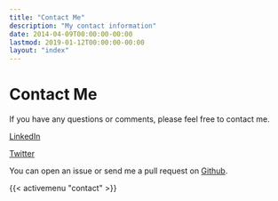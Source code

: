 ```yaml
---
title: "Contact Me"
description: "My contact information"
date: 2014-04-09T00:00:00-00:00
lastmod: 2019-01-12T00:00:00-00:00
layout: "index"
---
```


# Contact Me

If you have any questions or comments, please feel free to contact me.

[LinkedIn](https://www.linkedin.com/in/stewshack)
        
[Twitter](https://twitter.com/stewshack)
        
You can open an issue or send me a pull request on [Github](https://github.com/StewShack/PersonalWebsiteHugo).</p>

{{< activemenu "contact" >}}
